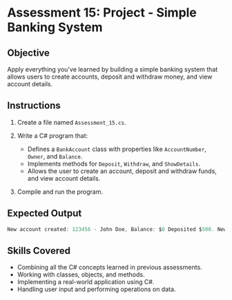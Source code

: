 # Assessment 15: Project - Simple Banking System

## Objective

Apply everything you've learned by building a simple banking system that allows users to create accounts, deposit and withdraw money, and view account details.

## Instructions

1. Create a file named `Assessment_15.cs`.
2. Write a C# program that:
   - Defines a `BankAccount` class with properties like `AccountNumber`, `Owner`, and `Balance`.
   - Implements methods for `Deposit`, `Withdraw`, and `ShowDetails`.
   - Allows the user to create an account, deposit and withdraw funds, and view account details.

3. Compile and run the program.

## Expected Output

```c#
New account created: 123456 - John Doe, Balance: $0 Deposited $500. New balance: $500 Withdrew $200. New balance: $300 Account Details: 123456 - John Doe, Balance: $300
```

## Skills Covered

- Combining all the C# concepts learned in previous assessments.
- Working with classes, objects, and methods.
- Implementing a real-world application using C#.
- Handling user input and performing operations on data.
